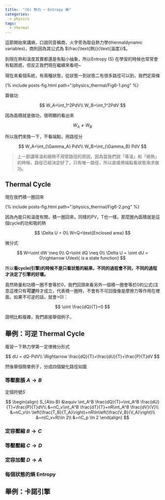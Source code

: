 ```yaml
---
title:  "(6) 熱力 ─ Entropy 熵"
categories:
  - physics
tags:
  - thermal
---
```



這節開始來講熵，口說同音稱商，火字旁為取自熱力學(thermaldynamic variables)，商則因為其公式為 $\frac{\text{熱}}{\text{溫度}}$。


到現在熱和溫度其實都還是有點小抽象，所以Entropy (S) 在學習的時候也常常會有點困惑，但反正我們現在繼續來看吧~


現在來看個系統，有兩種狀態，從狀態一到狀態二有很多路徑可以到，我們定兩條

{% include posts-fig.html path="/physics_thermal/Fig6-1.png" %}

算做功

$$
W_A=\int_1^2PdV\\
W_B=\int_1^2PdV
$$


因為面積就是做功，很明顯的看出來

$$
W_A\neq W_B
$$

所以我們來換一下，不看端點，用路徑分

$$
W_A=\int_{\Gamma_A} PdV\\
W_B=\int_{\Gamma_B} PdV
$$

> 上一節講等溫和絕熱不用管路徑的原因，因為當我們說「等溫」和「絕熱」的時候，路徑已經決定好了，只有唯一路徑，所以直接用端點看狀態來求做功。


## Thermal Cycle

現在我們積一圈回來

{% include posts-fig.html path="/physics_thermal/Fig6-2.png" %}


因為內能只和溫度有關，積一圈回來，同樣的PV，T也一樣，那麼圈內面積就是這個cycle的功和吸的熱

$$
\Delta U = 0\\
W=Q=\text{Enclosed area}
$$

微分式

$$
W=\oint dW \neq 0\\
Q=\oint dQ \neq 0\\
\Delta U = \oint dU = 0\rightarrow U\text{ is a state function}
$$


所以**看cycle(引擎)的時候不是只看狀態的結果，不同的過程會不同，不同的過程才決定了引擎的好壞。**


竟然熱量和功積一圈不會等於0，我們回頭來看另外一個積一圈會等於0的公式(注意這裡只有**可逆**時才成立，代表積一圈時，不會有不可回復像是摩擦力等作用在裡面，如果不可逆的話，就會>0)：

$$
\oint \frac{dQ}{T}=0
$$


證明比較複雜，我們直接舉個例子。


## 舉例：可逆 Thermal Cycle

複習一下熱力學第一定律微分形式

$$
dU = dQ-PdV\\
\Rightarrow \frac{dQ}{T}=\frac{dU}{T}+\frac{P}{T}dV
$$


然後舉個簡單例子，分成四個變化路徑如圖


### 等壓膨脹 $A\to B$

定個符號$S$

$$
\begin{align}
S_{A\to B} &\equiv \int_A^B \frac{dQ}{T}=\int_A^B \frac{dU}{T}+\frac{P}{T}dV\\
&=nC_v\int_A^B \frac{dT}{T}+nR\int_A^B \frac{dV}{V}\\
&=nC_v\ln \left(\frac{T_B}{T_A}\right)+nR\ln\left(\frac{V_B}{V_A}\right)\\
&=n(C_v+R)\ln 2\\
&=nC_p \ln 2
\end{align}
$$

### 定容壓縮 $B\to C$


### 等壓壓縮 $C\to D$


### 定容加壓 $D\to A$


### 每個狀態的熵 Entropy

## 舉例：卡諾引擎
